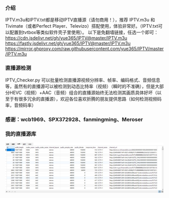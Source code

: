 ### 介绍
IPTV.m3u和IPTV.txt都是移动IPTV直播源（请勿商用！），推荐 IPTV.m3u 和 Tivimate（或者Perfect Player、Televizo）搭配使用，体验非常好。（IPTV.txt可以配置到tvtbox等类似软件壳子里使用）。
以下是免翻墙链接，任选一个即可：
https://cdn.jsdelivr.net/gh/yue365/IPTV@master/IPTV.m3u
https://fastly.jsdelivr.net/gh/yue365/IPTV@master/IPTV.m3u
https://mirror.ghproxy.com/raw.githubusercontent.com/yue365/IPTV/master/IPTV.m3u

### 直播源检测
IPTV_Checker.py 可以批量检测直播源视频分辨率、帧率、编码格式、音频信息等，虽然有的直播源可以被检测到动态比特率（视频）（瞬时的不准确），但是大部分HEVC（视频）+AAC（音频）组合的直播源始终无法检测其画质具体好坏（以至于有很多冗余的直播源），欢迎各位喜欢折腾的朋友提供思路（如何检测视频码率，音频码率）

### 感谢：wcb1969、SPX372928、fanmingming、Meroser

### 我的直播源库
<img src="https://github.com/yue365/IPTV/blob/master/sample-2024-01-30_12-13-19.png"/>

